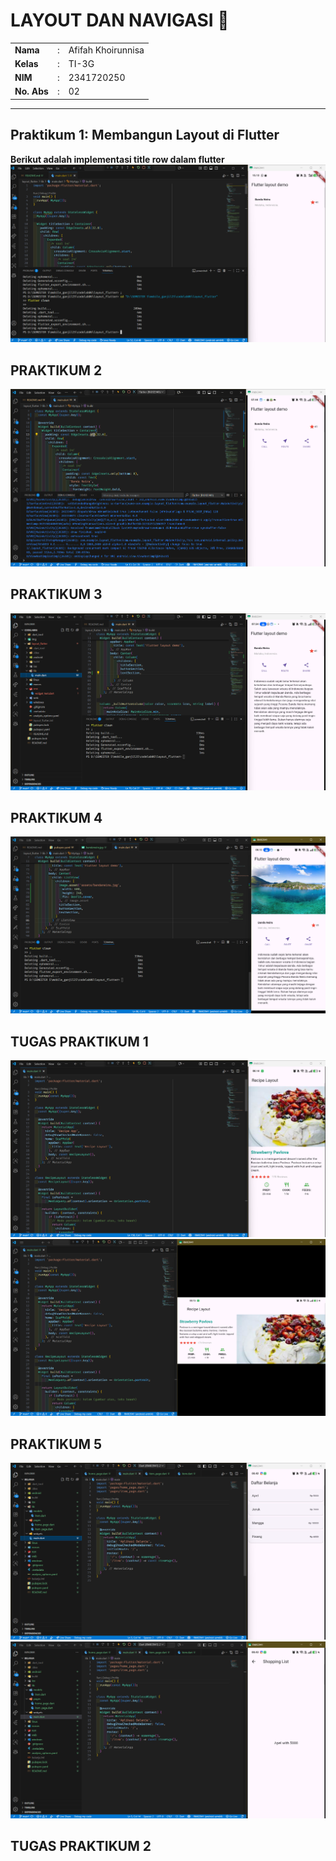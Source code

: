 # LAYOUT DAN NAVIGASI 🎯

<table>
  <tr>
    <td><b>Nama</b></td>
    <td>:</td>
    <td>Afifah Khoirunnisa</td>
  </tr>
  <tr>
    <td><b>Kelas</b></td>
    <td>:</td>
    <td>TI-3G</td>
  </tr>
  <tr>
    <td><b>NIM</b></td>
    <td>:</td>
    <td>2341720250</td>
  </tr>
  <tr>
    <td><b>No. Abs</b></td>
    <td>:</td>
    <td>02</td>
  </tr>
</table>  

---
## Praktikum 1: Membangun Layout di Flutter
**Berikut adalah implementasi title row dalam flutter**
<img src="../codelab06/img/prak1.png">

## PRAKTIKUM 2
<img src="../codelab06/img/prak2.png">

## PRAKTIKUM 3
<img src="../codelab06/img/prak3.png">

## PRAKTIKUM 4
<img src="../codelab06/img/prak4.png">

## TUGAS PRAKTIKUM 1
<img src="../codelab06/img/tugas1.png">

<img src="../codelab06/img/tugas1-2.png">

## PRAKTIKUM 5
<img src="../codelab06/img/prak5.png">

<img src="../codelab06/img/prak5-2.png">

## TUGAS PRAKTIKUM 2


